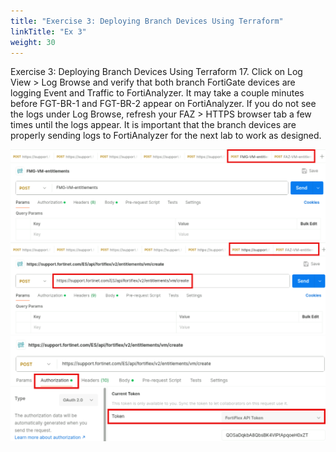 ```yaml
---
title: "Exercise 3: Deploying Branch Devices Using Terraform"
linkTitle: "Ex 3"
weight: 30
---
```


Exercise 3: Deploying Branch Devices Using Terraform
17. Click on Log View > Log Browse and verify that both branch FortiGate devices are logging Event and Traffic
to FortiAnalyzer.
It may take a couple minutes before FGT-BR-1 and FGT-BR-2 appear on
FortiAnalyzer. If you do not see the logs under Log Browse, refresh your FAZ >
HTTPS browser tab a few times until the logs appear.
It is important that the branch devices are properly sending logs to FortiAnalyzer for the
next lab to work as designed.

![Screenshot](screenshot_099.png)
![Screenshot](screenshot_100.png)
![Screenshot](screenshot_101.png)